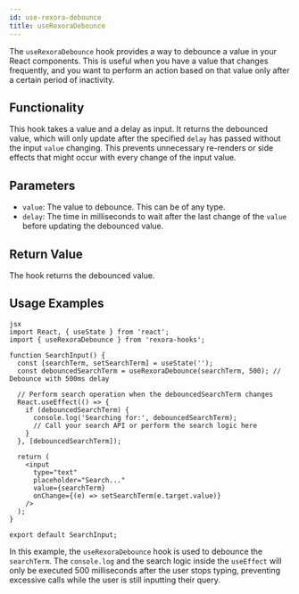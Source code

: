 ```yaml
---
id: use-rexora-debounce
title: useRexoraDebounce
---
```


The `useRexoraDebounce` hook provides a way to debounce a value in your React components. This is useful when you have a value that changes frequently, and you want to perform an action based on that value only after a certain period of inactivity.

## Functionality

This hook takes a value and a delay as input. It returns the debounced value, which will only update after the specified `delay` has passed without the input `value` changing. This prevents unnecessary re-renders or side effects that might occur with every change of the input value.

## Parameters

*   `value`: The value to debounce. This can be of any type.
*   `delay`: The time in milliseconds to wait after the last change of the `value` before updating the debounced value.

## Return Value

The hook returns the debounced value.

## Usage Examples
```
jsx
import React, { useState } from 'react';
import { useRexoraDebounce } from 'rexora-hooks';

function SearchInput() {
  const [searchTerm, setSearchTerm] = useState('');
  const debouncedSearchTerm = useRexoraDebounce(searchTerm, 500); // Debounce with 500ms delay

  // Perform search operation when the debouncedSearchTerm changes
  React.useEffect(() => {
    if (debouncedSearchTerm) {
      console.log('Searching for:', debouncedSearchTerm);
      // Call your search API or perform the search logic here
    }
  }, [debouncedSearchTerm]);

  return (
    <input
      type="text"
      placeholder="Search..."
      value={searchTerm}
      onChange={(e) => setSearchTerm(e.target.value)}
    />
  );
}

export default SearchInput;
```
In this example, the `useRexoraDebounce` hook is used to debounce the `searchTerm`. The `console.log` and the search logic inside the `useEffect` will only be executed 500 milliseconds after the user stops typing, preventing excessive calls while the user is still inputting their query.